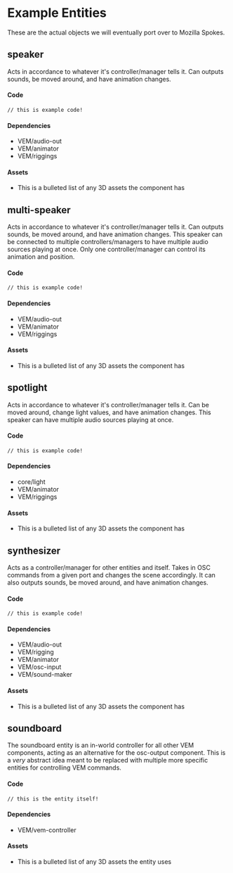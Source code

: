 # Example Entities
These are the actual objects we will eventually port over to Mozilla Spokes. 

## speaker
Acts in accordance to whatever it\'s controller/manager tells it. Can outputs sounds, be moved around, and have animation changes.

#### Code
	// this is example code!

#### Dependencies
* VEM/audio-out
* VEM/animator
* VEM/riggings

#### Assets
* This is a bulleted list of any 3D assets the component has

## multi-speaker
Acts in accordance to whatever it\'s controller/manager tells it. Can outputs sounds, be moved around, and have animation changes. This speaker can be connected to multiple controllers/managers to have multiple audio sources playing at once. Only one controller/manager can control its animation and position.
#### Code
	// this is example code!

#### Dependencies
* VEM/audio-out
* VEM/animator
* VEM/riggings

#### Assets
* This is a bulleted list of any 3D assets the component has

## spotlight
Acts in accordance to whatever it\'s controller/manager tells it. Can be moved around, change light values, and have animation changes. This speaker can have multiple audio sources playing at once.
#### Code
	// this is example code!

#### Dependencies
* core/light
* VEM/animator
* VEM/riggings

#### Assets
* This is a bulleted list of any 3D assets the component has

## synthesizer
Acts as a controller/manager for other entities and itself. Takes in OSC commands from a given port and changes the scene accordingly. It can also outputs sounds, be moved around, and have animation changes.
#### Code
	// this is example code!

#### Dependencies
* VEM/audio-out
* VEM/rigging
* VEM/animator
* VEM/osc-input
* VEM/sound-maker

#### Assets
* This is a bulleted list of any 3D assets the component has



## soundboard
The soundboard entity is an in-world controller for all other VEM components, acting as an alternative for the osc-output component. This is a *very* abstract idea meant to be replaced with multiple more specific entities for controlling VEM commands. 

#### Code
	// this is the entity itself!

#### Dependencies
* VEM/vem-controller

#### Assets
* This is a bulleted list of any 3D assets the entity uses
